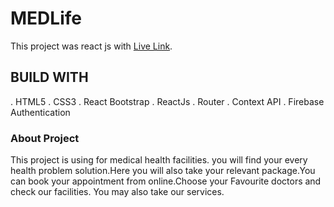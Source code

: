 # MEDLife
This project was react js with [Live Link](https://fir-authentication-73a2b.web.app/).

## BUILD WITH
. HTML5
. CSS3
. React Bootstrap
. ReactJs
. Router
. Context API
. Firebase Authentication
### About Project
This project is using for medical health facilities. you will find your every health problem solution.Here you will also take your relevant package.You can book your appointment from online.Choose your Favourite doctors and check our facilities.
You may also take our services.